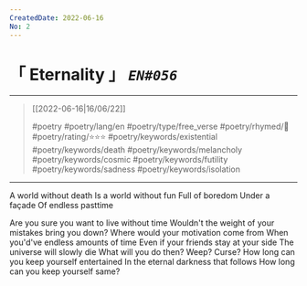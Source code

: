 ```yaml
---
CreatedDate: 2022-06-16
No: 2
---
```

# &#12300; Eternality &#12301; *`EN#056`*

---

> [[2022-06-16|16/06/22]]
> 
> #poetry 
> #poetry/lang/en 
> #poetry/type/free_verse 
> #poetry/rhymed/🔴 
> #poetry/rating/⭐⭐⭐ 
> #poetry/keywords/existential #poetry/keywords/death #poetry/keywords/melancholy #poetry/keywords/cosmic #poetry/keywords/futility #poetry/keywords/sadness #poetry/keywords/isolation 

---

A world without death
Is a world without fun
Full of boredom
Under a façade
Of endless pasttime

Are you sure you want to live without time
Wouldn't the weight of your mistakes bring you down?
Where would your motivation come from
When you'd've endless amounts of time
Even if your friends stay at your side
The universe will slowly die
What will you do then? Weep? Curse?
How long can you keep yourself entertained
In the eternal darkness that follows
How long can you keep yourself same?